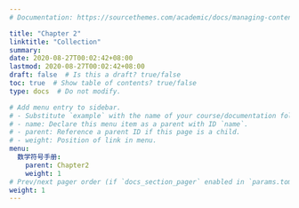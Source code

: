 ```yaml
---
# Documentation: https://sourcethemes.com/academic/docs/managing-content/

title: "Chapter 2"
linktitle: "Collection"
summary:
date: 2020-08-27T00:02:42+08:00
lastmod: 2020-08-27T00:02:42+08:00
draft: false  # Is this a draft? true/false
toc: true  # Show table of contents? true/false
type: docs  # Do not modify.

# Add menu entry to sidebar.
# - Substitute `example` with the name of your course/documentation folder.
# - name: Declare this menu item as a parent with ID `name`.
# - parent: Reference a parent ID if this page is a child.
# - weight: Position of link in menu.
menu:
  数学符号手册:
    parent: Chapter2
    weight: 1
# Prev/next pager order (if `docs_section_pager` enabled in `params.toml`)
weight: 1
---
```


